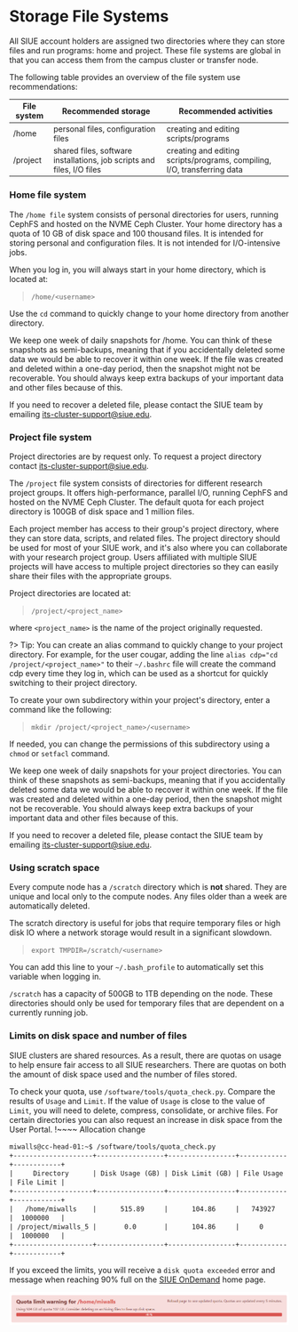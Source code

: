 # Storage File Systems
All SIUE account holders are assigned two directories where they can store files and run programs: home and project. These file systems are global in that you can access them from the campus cluster or transfer node.

The following table provides an overview of the file system use recommendations:

| File system	| Recommended storage	| Recommended activities |
| --- | --- | --- |
| /home |	personal files, configuration files	| creating and editing scripts/programs |
| /project | shared files, software installations, job scripts and files, I/O files |	creating and editing scripts/programs, compiling, I/O, transferring data

### Home file system
The `/home file` system consists of personal directories for users, running CephFS and hosted on the NVME Ceph Cluster. Your home directory has a quota of 10 GB of disk space and 100 thousand files. It is intended for storing personal and configuration files. It is not intended for I/O-intensive jobs.

When you log in, you will always start in your home directory, which is located at:

> ```/home/<username>```

Use the `cd` command to quickly change to your home directory from another directory.

We keep one week of daily snapshots for /home. You can think of these snapshots as semi-backups, meaning that if you accidentally deleted some data we would be able to recover it within one week. If the file was created and deleted within a one-day period, then the snapshot might not be recoverable. You should always keep extra backups of your important data and other files because of this.

If you need to recover a deleted file, please contact the SIUE team by emailing its-cluster-support@siue.edu.

### Project file system
Project directories are by request only. To request a project directory contact its-cluster-support@siue.edu.

The `/project` file system consists of directories for different research project groups. It offers high-performance, parallel I/O, running CephFS and hosted on the NVME Ceph Cluster. The default quota for each project directory is 100GB of disk space and 1 million files.

Each project member has access to their group's project directory, where they can store data, scripts, and related files. The project directory should be used for most of your SIUE work, and it's also where you can collaborate with your research project group. Users affiliated with multiple SIUE projects will have access to multiple project directories so they can easily share their files with the appropriate groups.

Project directories are located at:

> ```/project/<project_name>```

where `<project_name>` is the name of the project originally requested.

?> Tip: You can create an alias command to quickly change to your project directory. For example, for the user cougar, adding the line `alias cdp="cd /project/<project_name>"` to their `~/.bashrc` file will create the command cdp every time they log in, which can be used as a shortcut for quickly switching to their project directory.

To create your own subdirectory within your project's directory, enter a command like the following:

> ```mkdir /project/<project_name>/<username>```

If needed, you can change the permissions of this subdirectory using a `chmod` or `setfacl` command.

We keep one week of daily snapshots for your project directories. You can think of these snapshots as semi-backups, meaning that if you accidentally deleted some data we would be able to recover it within one week. If the file was created and deleted within a one-day period, then the snapshot might not be recoverable. You should always keep extra backups of your important data and other files because of this.

If you need to recover a deleted file, please contact the SIUE team by emailing its-cluster-support@siue.edu.

### Using scratch space

Every compute node has a `/scratch` directory which is **not** shared. They are unique and local only to the compute nodes. Any files older than a week are automatically deleted.

The scratch directory is useful for jobs that require temporary files or high disk IO where a network storage would result in a significant slowdown.

> ```export TMPDIR=/scratch/<username>```

You can add this line to your `~/.bash_profile` to automatically set this variable when logging in.

`/scratch` has a capacity of 500GB to 1TB depending on the node. These directories should only be used for temporary files that are dependent on a currently running job.

### Limits on disk space and number of files

SIUE clusters are shared resources. As a result, there are quotas on usage to help ensure fair access to all SIUE researchers. There are quotas on both the amount of disk space used and the number of files stored.

To check your quota, use `/software/tools/quota_check.py`. Compare the results of `Usage` and `Limit`. If the value of `Usage` is close to the value of `Limit`, you will need to delete, compress, consolidate, or archive files. For certain directories you can also request an increase in disk space from the User Portal. !~~~~ Allocation change

```
miwalls@cc-head-01:~$ /software/tools/quota_check.py
+--------------------+-----------------+-----------------+------------+------------+
|     Directory      | Disk Usage (GB) | Disk Limit (GB) | File Usage | File Limit |
+--------------------+-----------------+-----------------+------------+------------+
|   /home/miwalls    |      515.89     |      104.86     |   743927   |  1000000   |
| /project/miwalls_5 |       0.0       |      104.86     |     0      |  1000000   |
+--------------------+-----------------+-----------------+------------+------------+
```

If you exceed the limits, you will receive a `disk quota exceeded` error and message when reaching 90% full on the [SIUE OnDemand](https://ondemand.hpc.siue.edu/) home page.

![OnDemand Quota Limit Warning](_media/ondemand/quota-limit-warning.png ':size=50%')

